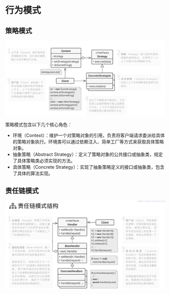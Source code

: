 
# 行为模式

## 策略模式
![img.png](static/img.png)

策略模式包含以下几个核心角色：
* 环境（Context）：维护一个对策略对象的引用，负责将客户端请求委派给具体的策略对象执行。环境类可以通过依赖注入、简单工厂等方式来获取具体策略对象。
* 抽象策略（Abstract Strategy）：定义了策略对象的公共接口或抽象类，规定了具体策略类必须实现的方法。
* 具体策略（Concrete Strategy）：实现了抽象策略定义的接口或抽象类，包含了具体的算法实现。

## 责任链模式
![img.png](static/chan_of_responsibility.png)